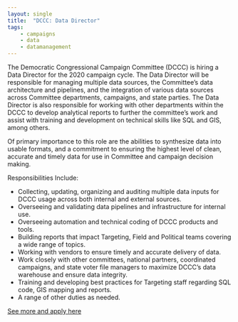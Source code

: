 ```yaml
---
layout: single
title:  "DCCC: Data Director"
tags: 
    - campaigns
    - data
    - datamanagement
---
```


The Democratic Congressional Campaign Committee (DCCC) is hiring a Data Director for the 2020 campaign cycle. The Data Director will be responsible for managing multiple data sources, the Committee’s data architecture and pipelines, and the integration of various data sources across Committee departments, campaigns, and state parties. The Data Director is also responsible for working with other departments within the DCCC to develop analytical reports to further the committee’s work and assist with training and development on technical skills like SQL and GIS, among others.

Of primary importance to this role are the abilities to synthesize data into usable formats, and a commitment to ensuring the highest level of clean, accurate and timely data for use in Committee and campaign decision making.

Responsibilities Include:
* Collecting, updating, organizing and auditing multiple data inputs for DCCC usage across both internal and external sources.
* Overseeing and validating data pipelines and infrastructure for internal use.
* Overseeing automation and technical coding of DCCC products and tools.
* Building reports that impact Targeting, Field and Political teams covering a wide range of topics.
* Working with vendors to ensure timely and accurate delivery of data.
* Work closely with other committees, national partners, coordinated campaigns, and state voter file managers to maximize DCCC’s data warehouse and ensure data integrity.
* Training and developing best practices for Targeting staff regarding SQL code, GIS mapping and reports.
* A range of other duties as needed.

[See more and apply here](https://dccc.applytojob.com/apply/nM1OTIezzw/Data-Director?referrer=20190208145807QRZMJQR6MJXD5KJQ)
